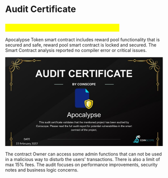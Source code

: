 # Audit Certificate

## <mark style="color:yellow;">Apocalypse Token Audit Certificate</mark>

Apocalypse Token smart contract includes reward pool functionality that is secured and safe, reward pool smart contract is locked and secured. The Smart Contract analysis reported no compiler error or critical issues.

![](<../.gitbook/assets/image (93).png>)

The contract Owner can access some admin functions that can not be used in a malicious way to disturb the users' transactions. There is also a limit of max 15% fees. The audit focuses on performance improvements, security notes and business logic concerns.

